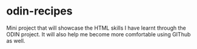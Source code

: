 # odin-recipes
Mini project that will showcase the HTML skills I have learnt through the ODIN project. It will also help me become more comfortable using GIThub as well.  
